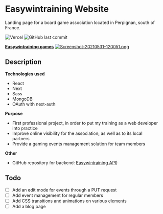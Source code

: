 # Easywintraining Website
Landing page for a board game association located in Perpignan, south of France.

![Vercel](https://therealsujitk-vercel-badge.vercel.app/?app=easywintraining-website&style=plastic) ![GitHub last commit](https://img.shields.io/github/last-commit/gilles-margerin/easywintraining-website?style=plastic) 

__[Easywintraining games](https://easywintraining-games.fr)__
[![Screenshot-20210531-120051.png](https://i.postimg.cc/P56vGhW5/Screenshot-20210531-120051.png)](https://postimg.cc/68vpRkbk)


## Description
__Technologies used__
- React
- Next
- Sass
- MongoDB
- OAuth with next-auth

__Purpose__
- First professional project, in order to put my training as a web developer into practice
- Improve online visibility for the association, as well as to its local partners
- Provide a gaming events management solution for team members

__Other__
- GitHub repository for backend: [Easywintraining API](https://github.com/gilles-margerin/easywintraining-api.git))


## Todo
- [ ] Add an edit mode for events through a PUT request
- [ ] Add event management for regular members
- [ ] Add CSS transitions and animations on various elements
- [ ] Add a blog page